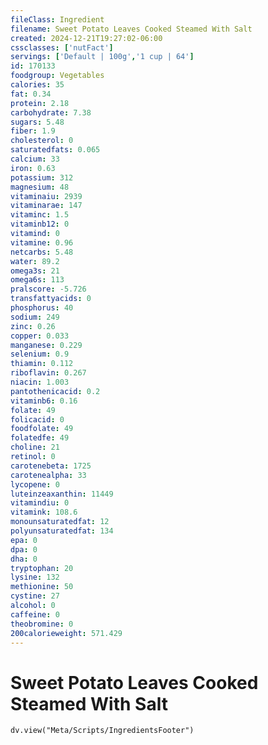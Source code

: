 ```yaml
---
fileClass: Ingredient
filename: Sweet Potato Leaves Cooked Steamed With Salt
created: 2024-12-21T19:27:02-06:00
cssclasses: ['nutFact']
servings: ['Default | 100g','1 cup | 64']
id: 170133
foodgroup: Vegetables
calories: 35
fat: 0.34
protein: 2.18
carbohydrate: 7.38
sugars: 5.48
fiber: 1.9
cholesterol: 0
saturatedfats: 0.065
calcium: 33
iron: 0.63
potassium: 312
magnesium: 48
vitaminaiu: 2939
vitaminarae: 147
vitaminc: 1.5
vitaminb12: 0
vitamind: 0
vitamine: 0.96
netcarbs: 5.48
water: 89.2
omega3s: 21
omega6s: 113
pralscore: -5.726
transfattyacids: 0
phosphorus: 40
sodium: 249
zinc: 0.26
copper: 0.033
manganese: 0.229
selenium: 0.9
thiamin: 0.112
riboflavin: 0.267
niacin: 1.003
pantothenicacid: 0.2
vitaminb6: 0.16
folate: 49
folicacid: 0
foodfolate: 49
folatedfe: 49
choline: 21
retinol: 0
carotenebeta: 1725
carotenealpha: 33
lycopene: 0
luteinzeaxanthin: 11449
vitamindiu: 0
vitamink: 108.6
monounsaturatedfat: 12
polyunsaturatedfat: 134
epa: 0
dpa: 0
dha: 0
tryptophan: 20
lysine: 132
methionine: 50
cystine: 27
alcohol: 0
caffeine: 0
theobromine: 0
200calorieweight: 571.429
---
```


# Sweet Potato Leaves Cooked Steamed With Salt

```dataviewjs
dv.view("Meta/Scripts/IngredientsFooter")
```